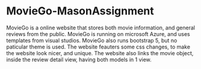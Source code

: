 # MovieGo-MasonAssignment
MovieGo is a online website that stores both movie information, and general reviews from the public. MovieGo is running on microsoft Azure, and uses templates from visual studios. MovieGo also runs bootstrap 5, but no paticular theme is used. The website feauters some css changes, to make the website look nicer, and unique. The website  also links the movie object, inside the review detail view, having both models in 1 view.
